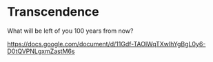 # Transcendence

What will be left of you 100 years from now?

https://docs.google.com/document/d/11Gdf-TAOlWqTXwIhYgBgL0y6-D0tQVPNLgxmZastM6s